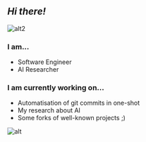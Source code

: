 ## _Hi there!_

<!--
**eve-brainberry/eve-brainberry** is a ✨ _special_ ✨ repository because its `README.md` (this file) appears on your GitHub profile.

Here are some ideas to get you started:

- 🔭 I’m currently working on ...
- 🌱 I’m currently learning ...
- 👯 I’m looking to collaborate on ...
- 🤔 I’m looking for help with ...
- 💬 Ask me about ...
- 📫 How to reach me: ...
- 😄 Pronouns: ...
- ⚡ Fun fact: ...
-->
![alt2](https://giphy.com/embed/Rea7C7EBOPZYk3QZAC)
### I am...
 - Software Engineer
 - AI Researcher

### I am currently working on...
- Automatisation of git commits in one-shot
- My research about AI
- Some forks of well-known projects ;)

![alt](https://giphy.com/embed/sZPQXNBBN7mbDALod9)
